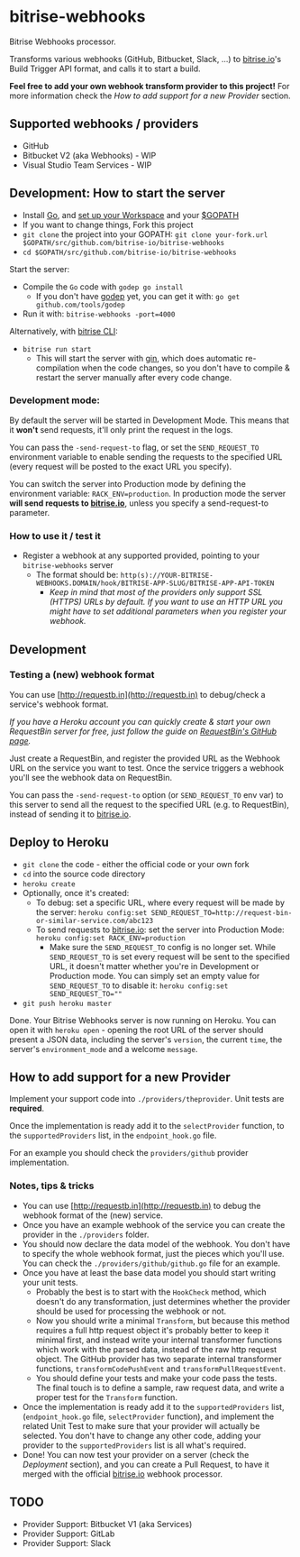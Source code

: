 # bitrise-webhooks

Bitrise Webhooks processor.

Transforms various webhooks (GitHub, Bitbucket, Slack, ...) to [bitrise.io](https://www.bitrise.io)'s
Build Trigger API format, and calls it to start a build.

**Feel free to add your own webhook transform provider to this project!**
For more information check the *How to add support for a new Provider* section.


## Supported webhooks / providers

* GitHub
* Bitbucket V2 (aka Webhooks) - WIP
* Visual Studio Team Services - WIP


## Development: How to start the server

* Install [Go](https://golang.org), and [set up your Workspace](https://golang.org/doc/code.html#Workspaces) and your [$GOPATH](https://golang.org/doc/code.html#GOPATH)
* If you want to change things, Fork this project
* `git clone` the project into your GOPATH: `git clone your-fork.url $GOPATH/src/github.com/bitrise-io/bitrise-webhooks`
* `cd $GOPATH/src/github.com/bitrise-io/bitrise-webhooks`

Start the server:

* Compile the `Go` code with `godep go install`
  * If you don't have [godep](https://github.com/tools/godep) yet, you can get it with: `go get github.com/tools/godep`
* Run it with: `bitrise-webhooks -port=4000`

Alternatively, with [bitrise CLI](https://github.com/bitrise-io/bitrise):

* `bitrise run start`
  * This will start the server with [gin](https://github.com/codegangsta/gin), which does automatic re-compilation when the code changes, so you don't have to compile & restart the server manually after every code change.

### Development mode:

By default the server will be started in Development Mode. This means that
it **won't** send requests, it'll only print the request in the logs.

You can pass the `-send-request-to` flag, or set the `SEND_REQUEST_TO` environment
variable to enable sending the requests to the specified URL (every request
will be posted to the exact URL you specify).

You can switch the server into Production mode by defining the
environment variable: `RACK_ENV=production`. In production mode
the server **will send requests to [bitrise.io](https://www.bitrise.io)**,
unless you specify a send-request-to parameter.


### How to use it / test it

* Register a webhook at any supported provided, pointing to your `bitrise-webhooks` server
  * The format should be: `http(s)://YOUR-BITRISE-WEBHOOKS.DOMAIN/hook/BITRISE-APP-SLUG/BITRISE-APP-API-TOKEN`
    * *Keep in mind that most of the providers only support SSL (HTTPS) URLs by default. If you want to use an HTTP URL you might have to set additional parameters when you register your webhook.*


## Development

### Testing a (new) webhook format

You can use [http://requestb.in](http://requestb.in) to debug/check
a service's webhook format.

*If you have a Heroku account you can quickly create & start your
own RequestBin server for free, just follow the guide on
[RequestBin's GitHub page](https://github.com/Runscope/requestbin).*

Just create a RequestBin, and register the provided URL as
the Webhook URL on the service you want to test. Once the service
triggers a webhook you'll see the webhook data on RequestBin.

You can pass the `-send-request-to` option (or `SEND_REQUEST_TO` env var) to this server to
send all the request to the specified URL (e.g. to RequestBin), instead of sending
it to [bitrise.io](https://www.bitrise.io).


## Deploy to Heroku

* `git clone` the code - either the official code or your own fork
* `cd` into the source code directory
* `heroku create`
* Optionally, once it's created:
  * To debug: set a specific URL, where every request will be made by the server: `heroku config:set SEND_REQUEST_TO=http://request-bin-or-similar-service.com/abc123`
  * To send requests to [bitrise.io](https://www.bitrise.io): set the server into Production Mode: `heroku config:set RACK_ENV=production`
    * Make sure the `SEND_REQUEST_TO` config is no longer set. While `SEND_REQUEST_TO` is set every request will be sent to the specified URL, it doesn't matter whether you're in Development or Production mode. You can simply set an empty value for `SEND_REQUEST_TO` to disable it: `heroku config:set SEND_REQUEST_TO=""`
* `git push heroku master`

Done. Your Bitrise Webhooks server is now running on Heroku.
You can open it with `heroku open` - opening the root URL of the server
should present a JSON data, including the server's `version`,
the current `time`, the server's `environment_mode` and a welcome `message`.


## How to add support for a new Provider

Implement your support code into `./providers/theprovider`.
Unit tests are **required**.

Once the implementation is ready add it to the `selectProvider` function,
to the `supportedProviders` list, in the `endpoint_hook.go` file.

For an example you should check the `providers/github` provider implementation.

### Notes, tips & tricks

* You can use [http://requestb.in](http://requestb.in) to debug the webhook format
  of the (new) service.
* Once you have an example webhook of the service you can create the provider
  in the `./providers` folder.
* You should now declare the data model of the webhook. You don't have to
  specify the whole webhook format, just the pieces which you'll use.
  You can check the `./providers/github/github.go` file for an example.
* Once you have at least the base data model you should start writing your
  unit tests.
  * Probably the best is to start with the `HookCheck` method, which doesn't
    do any transformation, just determines whether the provider should be used
    for processing the webhook or not.
  * Now you should write a minimal `Transform`, but because this method
    requires a full http request object it's probably better to keep it minimal
    first, and instead write your internal transformer functions which work
    with the parsed data, instead of the raw http request object.
    The GitHub provider has two separate internal transformer functions,
    `transformCodePushEvent` and `transformPullRequestEvent`.
  * You should define your tests and make your code pass the tests.
    The final touch is to define a sample, raw request data,
    and write a proper test for the `Transform` function.
* Once the implementation is ready add it to the `supportedProviders` list,
  (`endpoint_hook.go` file, `selectProvider` function), and implement the related
  Unit Test to make sure that your provider will actually be selected.
  You don't have to change any other code, adding your provider to
  the `supportedProviders` list is all what's required.
* Done! You can now test your provider on a server (check the *Deployment* section),
  and you can create a Pull Request, to have it merged with the official
  [bitrise.io](https://www.bitrise.io) webhook processor.


## TODO

* Provider Support: Bitbucket V1 (aka Services)
* Provider Support: GitLab
* Provider Support: Slack
